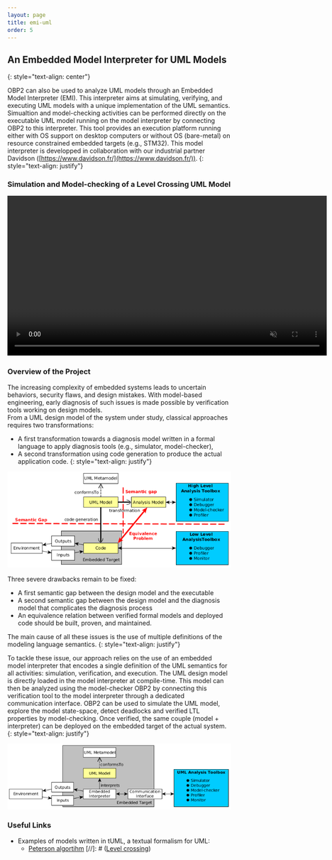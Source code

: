```yaml
---
layout: page
title: emi-uml
order: 5
---
```


## An Embedded Model Interpreter for UML Models
{: style="text-align: center"}

OBP2 can also be used to analyze UML models through an Embedded Model Interpreter (EMI).
This interpreter aims at simulating, verifying, and executing UML models with a unique implementation of the UML semantics. Simualtion and model-checking activities can be performed directly on the executable UML model running on the model interpreter by connecting OBP2 to this interpreter.
This tool provides an execution platform running either with OS support on desktop computers or without OS (bare-metal) on resource constrained embedded targets (e.g., STM32). This model interpreter is developped in collaboration with our industrial partner Davidson ([https://www.davidson.fr/](https://www.davidson.fr/)).
{: style="text-align: justify"}

### Simulation and Model-checking of a Level Crossing UML Model

<video src="/assets/videos/plug_obp_emi.mp4" width="720px" autoplay loop muted playsinline class="center-image"></video>

### Overview of the Project

The increasing complexity of embedded systems leads to uncertain behaviors, security flaws, and design mistakes. With model-based engineering, early diagnosis of such issues is made possible by verification tools working on design models.  
From a UML design model of the system under study, classical approaches requires two transformations:
* A first transformation towards a diagnosis model written in a formal language to apply diagnosis tools (e.g., simulator, model-checker),
* A second transformation using code generation to produce the actual application code.
{: style="text-align: justify"}

![Schema of the classical approach used to analyze and execute UML models](/images/bare-metal-uml/uml_interpretation_schema_classical_approach.png)

Three severe drawbacks remain to be fixed:
* A first semantic gap between the design model and the executable
* A second semantic gap between the design model and the diagnosis model that complicates the diagnosis process
* An equivalence relation between verified formal models and deployed code should be built, proven, and maintained.

The main cause of all these issues is the use of multiple definitions of the modeling language semantics.
{: style="text-align: justify"}

To tackle these issue, our approach relies on the use of an embedded model interpreter that encodes a single definition of the UML semantics for all activities: simulation, verification, and execution.
The UML design model is directly loaded in the model interpreter at compile-time.
This model can then be analyzed using the model-checker OBP2 by connecting this verification tool to the model interpreter through a dedicated communication interface.
OBP2 can be used to simulate the UML model, explore the model state-space, detect deadlocks and verified LTL properties by model-checking.
Once verified, the same couple (model + interpreter) can be deployed on the embedded target of the actual system.
{: style="text-align: justify"}

![Schema of our approach used to analyze and execute UML models](/images/bare-metal-uml/uml_interpretation_schema_our_approach.png)

### Useful Links

* Examples of models written in tUML, a textual formalism for UML:
  * [Peterson algortihm](/assets/docs/AliceBobPeterson.tuml)
[//]: # ([Level crossing](/assets/docs/LevelCrossing.tuml))
